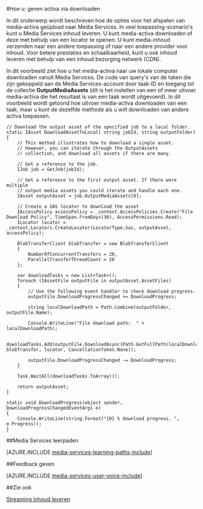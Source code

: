 <properties 
    pageTitle="Media-activa downloaden" 
    description="Lees meer over activa naar uw computer downloaden. Voorbeelden van code worden geschreven in C# en gebruiken van de Media Services SDK voor .NET." 
    services="media-services" 
    documentationCenter="" 
    authors="juliako" 
    manager="erikre" 
    editor=""/>

<tags 
    ms.service="media-services" 
    ms.workload="media" 
    ms.tgt_pltfrm="na" 
    ms.devlang="na" 
    ms.topic="article"
    ms.date="09/26/2016"
    ms.author="juliako"/>

#<a name="how-to-deliver-an-asset-by-download"></a>Hoe u: geven activa via downloaden

In dit onderwerp wordt beschreven hoe de opties voor het afspelen van media-activa geüpload naar Media Services. In veel toepassing-scenario's kunt u Media Services inhoud leveren. U kunt media-activa downloaden of deze met behulp van een locator te openen. U kunt media-inhoud verzenden naar een andere toepassing of naar een andere provider voor inhoud. Voor betere prestaties en schaalbaarheid, kunt u ook inhoud leveren met behulp van een inhoud bezorging netwerk (CDN).

In dit voorbeeld ziet hoe u het media-activa naar uw lokale computer downloaden vanuit Media Services. De code van query's van de taken die zijn gekoppeld aan de Media Services-account door taak-ID en toegang tot de collectie **OutputMediaAssets** (dit is het instellen van een of meer uitvoer media-activa die het resultaat is van een taak wordt uitgevoerd). In dit voorbeeld wordt getoond hoe uitvoer media-activa downloaden van een taak, maar u kunt de dezelfde methode als u wilt downloaden van andere activa toepassen.

    
    // Download the output asset of the specified job to a local folder.
    static IAsset DownloadAssetToLocal( string jobId, string outputFolder)
    {
        // This method illustrates how to download a single asset. 
        // However, you can iterate through the OutputAssets
        // collection, and download all assets if there are many. 
    
        // Get a reference to the job. 
        IJob job = GetJob(jobId);
    
        // Get a reference to the first output asset. If there were multiple 
        // output media assets you could iterate and handle each one.
        IAsset outputAsset = job.OutputMediaAssets[0];
    
        // Create a SAS locator to download the asset
        IAccessPolicy accessPolicy = _context.AccessPolicies.Create("File Download Policy", TimeSpan.FromDays(30), AccessPermissions.Read);
        ILocator locator = _context.Locators.CreateLocator(LocatorType.Sas, outputAsset, accessPolicy);
    
        BlobTransferClient blobTransfer = new BlobTransferClient
        {
            NumberOfConcurrentTransfers = 20,
            ParallelTransferThreadCount = 20
        };
    
        var downloadTasks = new List<Task>();
        foreach (IAssetFile outputFile in outputAsset.AssetFiles)
        {
            // Use the following event handler to check download progress.
            outputFile.DownloadProgressChanged += DownloadProgress;
    
            string localDownloadPath = Path.Combine(outputFolder, outputFile.Name);
    
            Console.WriteLine("File download path:  " + localDownloadPath);
    
            downloadTasks.Add(outputFile.DownloadAsync(Path.GetFullPath(localDownloadPath), blobTransfer, locator, CancellationToken.None));
    
            outputFile.DownloadProgressChanged -= DownloadProgress;
        }
    
        Task.WaitAll(downloadTasks.ToArray());
    
        return outputAsset;
    }
    
    static void DownloadProgress(object sender, DownloadProgressChangedEventArgs e)
    {
        Console.WriteLine(string.Format("{0} % download progress. ", e.Progress));
    }



##<a name="media-services-learning-paths"></a>Media Services leerpaden

[AZURE.INCLUDE [media-services-learning-paths-include](../../includes/media-services-learning-paths-include.md)]

##<a name="provide-feedback"></a>Feedback geven

[AZURE.INCLUDE [media-services-user-voice-include](../../includes/media-services-user-voice-include.md)]

   
##<a name="see-also"></a>Zie ook 

[Streaming inhoud leveren](media-services-deliver-streaming-content.md)

